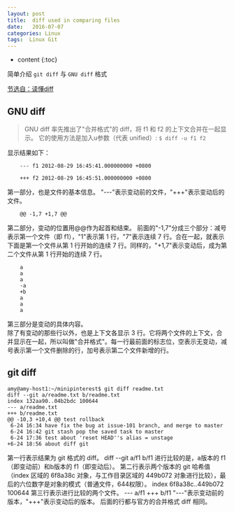 ```yaml
---
layout: post
title:  diff used in comparing files
date:   2016-07-07
categories: Linux
tags:  Linux Git
---
```


* content
{:toc}



简单介绍 `git diff` 与 `GNU diff` 格式






[节选自：读懂diff](http://kb.cnblogs.com/page/155746/)

## GNU diff

>GNU diff 率先推出了"合并格式"的 diff，将 f1 和 f2 的上下文合并在一起显示。
>它的使用方法是加入u参数（代表 unified）:
>`$ diff -u f1 f2`

显示结果如下：

```
    --- f1 2012-08-29 16:45:41.000000000 +0800

    +++ f2 2012-08-29 16:45:51.000000000 +0800
```

第一部分，也是文件的基本信息。
"---"表示变动前的文件，"+++"表示变动后的文件。

```
    @@ -1,7 +1,7 @@
```

第二部分，变动的位置用@@作为起首和结束。
前面的"-1,7"分成三个部分：减号表示第一个文件（即 f1），"1"表示第 1 行，"7"表示连续 7 行。合在一起，就表示下面是第一个文件从第 1 行开始的连续 7 行。同样的，"+1,7"表示变动后，成为第二个文件从第 1 行开始的连续 7 行。

```
    a
    a
    a
    -a
    +b
    a
    a
    a
```

第三部分是变动的具体内容。   
除了有变动的那些行以外，也是上下文各显示 3 行。它将两个文件的上下文，合并显示在一起，所以叫做"合并格式"。每一行最前面的标志位，空表示无变动，减号表示第一个文件删除的行，加号表示第二个文件新增的行。


## git diff

```
amy@amy-host1:~/minipinterest$ git diff readme.txt
diff --git a/readme.txt b/readme.txt
index 132aa90..04b2bdc 100644
--- a/readme.txt
+++ b/readme.txt
@@ -10,3 +10,4 @@ test rollback
 6-24 16:34 have fix the bug at issue-101 branch, and merge to master
 6-24 16:42 git stash pop the saved task to master
 6-24 17:36 test about 'reset HEAD''s alias = unstage
+6-24 18:56 about diff git
```

第一行表示结果为 git 格式的 diff。
diff --git a/f1 b/f1
进行比较的是，a版本的 f1（即变动前）和b版本的 f1（即变动后）。
第二行表示两个版本的 git 哈希值（index 区域的 6f8a38c 对象，与工作目录区域的 449b072 对象进行比较），最后的六位数字是对象的模式（普通文件，644权限）。
index 6f8a38c..449b072 100644
第三行表示进行比较的两个文件。
--- a/f1
+++ b/f1
"---"表示变动前的版本，"+++"表示变动后的版本。
后面的行都与官方的合并格式 diff 相同。
